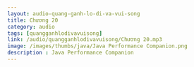 ```yaml
---
layout: audio-quang-ganh-lo-di-va-vui-song
title: Chương 20
category: audio
tags: [quangganhlodivavuisong]
link: /audio/quangganhlodivavuisong/Chương 20.mp3 
image: /images/thumbs/java/Java Performance Companion.png
description : Java Performance Companion 
---
```












